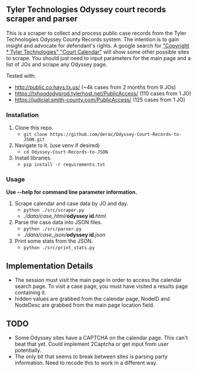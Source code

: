 ## Tyler Technologies Odyssey court records scraper and parser

This is a scraper to collect and process public case records from the Tyler Technologies Odyssey County Records system. The intention is to gain insight and advocate for defendant's rights. A google search for ["Copyright \* Tyler Technologies" "Court Calendar"](https://www.google.com/search?q=%22Copyright+*+Tyler+Technologies%22+%22Court+Calendar%22&oq=%22Copyright+*+Tyler+Technologies%22+%22Court+Calendar%22&aqs=edge..69i57.283j0j1&sourceid=chrome&ie=UTF-8) will show some other possible sites to scrape. You should just need to input parameters for the main page and a list of JOs and scrape any Odyssey page.

Tested with:

- http://public.co.hays.tx.us/ (~4k cases from 2 months from 9 JOs)
- https://txhoododyprod.tylerhost.net/PublicAccess/ (110 cases from 1 JO)
- https://judicial.smith-county.com/PublicAccess/ (125 cases from 1 JO)

### Installation

1. Clone this repo.
   - `git clone https://github.com/derac/Odyssey-Court-Records-to-JSON.git`
1. Navigate to it. (use venv if desired)
   - `cd Odyssey-Court-Records-to-JSON`
1. Install libraries.
   - `pip install -r requirements.txt`

### Usage

**Use --help for command line parameter information.**

1. Scrape calendar and case data by JO and day.
   - `python ./src/scraper.py`
   - _./data/case_html/_**odyssey id**_.html_
1. Parse the case data into JSON files.
   - `python ./src/parser.py`
   - _./data/case_json/_**odyssey id**_.json_
1. Print some stats from the JSON.
   - `python ./src/print_stats.py`

## Implementation Details

- The session must visit the main page in order to access the calendar search page. To visit a case page, you must have visited a results page containing it.
- hidden values are grabbed from the calendar page, NodeID and NodeDesc are grabbed from the main page location field.

## TODO

- Some Odyssey sites have a CAPTCHA on the calendar page. This can't beat that yet. Could implement 2Captcha or get input from user potentially.
- The only bit that seems to break between sites is parsing party information. Need to recode this to work in a different way.
